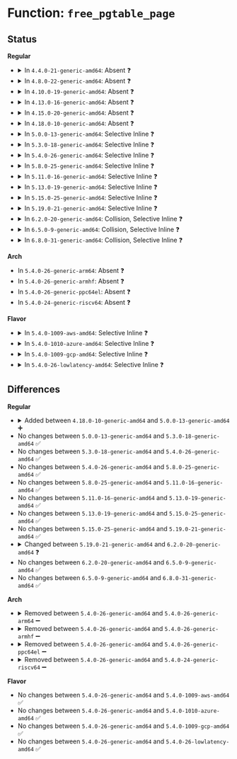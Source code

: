 # Function: <code>free_pgtable_page</code>

## Status
<b>Regular</b>
<ul>
<li>
<details>
<summary>In <code>4.4.0-21-generic-amd64</code>: Absent ❓</summary>

```json
{
  "name": "free_pgtable_page",
  "collision_type": "Unique Static",
  "inline_type": "Full",
  "funcs": [
    {
      "addr": 18446744071584310635,
      "name": "free_pgtable_page",
      "external": false,
      "loc": "drivers/iommu/intel-iommu.c:656",
      "file": "drivers/iommu/intel-iommu.c",
      "inline": "declared, inlined",
      "caller_inline": [
        "drivers/iommu/intel-iommu.c:dma_free_pagelist",
        "drivers/iommu/intel-iommu.c:dma_pte_free_level",
        "drivers/iommu/intel-iommu.c:dma_pte_free_pagetable",
        "drivers/iommu/intel-iommu.c:free_dmar_iommu",
        "drivers/iommu/intel-iommu.c:free_dmar_iommu",
        "drivers/iommu/intel-iommu.c:free_dmar_iommu",
        "drivers/iommu/intel-iommu.c:pfn_to_dma_pte",
        "drivers/iommu/intel-iommu.c:intel_iommu_attach_device"
      ],
      "caller_func": []
    }
  ],
  "symbols": []
}
```
</details>
</li>
<li>
<details>
<summary>In <code>4.8.0-22-generic-amd64</code>: Absent ❓</summary>

```json
{
  "name": "free_pgtable_page",
  "collision_type": "Unique Static",
  "inline_type": "Full",
  "funcs": [
    {
      "addr": 18446744071584673898,
      "name": "free_pgtable_page",
      "external": false,
      "loc": "drivers/iommu/intel-iommu.c:663",
      "file": "drivers/iommu/intel-iommu.c",
      "inline": "declared, inlined",
      "caller_inline": [
        "drivers/iommu/intel-iommu.c:intel_iommu_attach_device",
        "drivers/iommu/intel-iommu.c:free_dmar_iommu",
        "drivers/iommu/intel-iommu.c:free_dmar_iommu",
        "drivers/iommu/intel-iommu.c:free_dmar_iommu",
        "drivers/iommu/intel-iommu.c:dma_free_pagelist",
        "drivers/iommu/intel-iommu.c:dma_pte_free_pagetable",
        "drivers/iommu/intel-iommu.c:dma_pte_free_level",
        "drivers/iommu/intel-iommu.c:pfn_to_dma_pte"
      ],
      "caller_func": []
    }
  ],
  "symbols": []
}
```
</details>
</li>
<li>
<details>
<summary>In <code>4.10.0-19-generic-amd64</code>: Absent ❓</summary>

```json
{
  "name": "free_pgtable_page",
  "collision_type": "Unique Static",
  "inline_type": "Full",
  "funcs": [
    {
      "addr": 18446744071584861066,
      "name": "free_pgtable_page",
      "external": false,
      "loc": "drivers/iommu/intel-iommu.c:664",
      "file": "drivers/iommu/intel-iommu.c",
      "inline": "declared, inlined",
      "caller_inline": [
        "drivers/iommu/intel-iommu.c:intel_iommu_attach_device",
        "drivers/iommu/intel-iommu.c:free_dmar_iommu",
        "drivers/iommu/intel-iommu.c:free_dmar_iommu",
        "drivers/iommu/intel-iommu.c:free_dmar_iommu",
        "drivers/iommu/intel-iommu.c:dma_free_pagelist",
        "drivers/iommu/intel-iommu.c:dma_pte_free_pagetable",
        "drivers/iommu/intel-iommu.c:dma_pte_free_level",
        "drivers/iommu/intel-iommu.c:pfn_to_dma_pte"
      ],
      "caller_func": []
    }
  ],
  "symbols": []
}
```
</details>
</li>
<li>
<details>
<summary>In <code>4.13.0-16-generic-amd64</code>: Absent ❓</summary>

```json
{
  "name": "free_pgtable_page",
  "collision_type": "Unique Static",
  "inline_type": "Full",
  "funcs": [
    {
      "addr": 18446744071584949210,
      "name": "free_pgtable_page",
      "external": false,
      "loc": "drivers/iommu/intel-iommu.c:669",
      "file": "drivers/iommu/intel-iommu.c",
      "inline": "declared, inlined",
      "caller_inline": [
        "drivers/iommu/intel-iommu.c:intel_iommu_attach_device",
        "drivers/iommu/intel-iommu.c:free_dmar_iommu",
        "drivers/iommu/intel-iommu.c:free_dmar_iommu",
        "drivers/iommu/intel-iommu.c:free_dmar_iommu",
        "drivers/iommu/intel-iommu.c:dma_free_pagelist",
        "drivers/iommu/intel-iommu.c:dma_pte_free_pagetable",
        "drivers/iommu/intel-iommu.c:dma_pte_free_level",
        "drivers/iommu/intel-iommu.c:pfn_to_dma_pte"
      ],
      "caller_func": []
    }
  ],
  "symbols": []
}
```
</details>
</li>
<li>
<details>
<summary>In <code>4.15.0-20-generic-amd64</code>: Absent ❓</summary>

```json
{
  "name": "free_pgtable_page",
  "collision_type": "Unique Static",
  "inline_type": "Full",
  "funcs": [
    {
      "addr": 18446744071585370554,
      "name": "free_pgtable_page",
      "external": false,
      "loc": "drivers/iommu/intel-iommu.c:642",
      "file": "drivers/iommu/intel-iommu.c",
      "inline": "declared, inlined",
      "caller_inline": [
        "drivers/iommu/intel-iommu.c:intel_iommu_attach_device",
        "drivers/iommu/intel-iommu.c:free_dmar_iommu",
        "drivers/iommu/intel-iommu.c:free_dmar_iommu",
        "drivers/iommu/intel-iommu.c:free_dmar_iommu",
        "drivers/iommu/intel-iommu.c:dma_free_pagelist",
        "drivers/iommu/intel-iommu.c:dma_pte_free_pagetable",
        "drivers/iommu/intel-iommu.c:dma_pte_free_level",
        "drivers/iommu/intel-iommu.c:pfn_to_dma_pte"
      ],
      "caller_func": []
    }
  ],
  "symbols": []
}
```
</details>
</li>
<li>
<details>
<summary>In <code>4.18.0-10-generic-amd64</code>: Absent ❓</summary>

```json
{
  "name": "free_pgtable_page",
  "collision_type": "Unique Static",
  "inline_type": "Full",
  "funcs": [
    {
      "addr": 18446744071585612832,
      "name": "free_pgtable_page",
      "external": false,
      "loc": "drivers/iommu/intel-iommu.c:644",
      "file": "drivers/iommu/intel-iommu.c",
      "inline": "declared, inlined",
      "caller_inline": [
        "drivers/iommu/intel-iommu.c:intel_iommu_attach_device",
        "drivers/iommu/intel-iommu.c:free_dmar_iommu",
        "drivers/iommu/intel-iommu.c:free_dmar_iommu",
        "drivers/iommu/intel-iommu.c:free_dmar_iommu",
        "drivers/iommu/intel-iommu.c:dma_free_pagelist",
        "drivers/iommu/intel-iommu.c:dma_pte_free_pagetable",
        "drivers/iommu/intel-iommu.c:dma_pte_free_level",
        "drivers/iommu/intel-iommu.c:pfn_to_dma_pte"
      ],
      "caller_func": []
    }
  ],
  "symbols": []
}
```
</details>
</li>
<li>
<details>
<summary>In <code>5.0.0-13-generic-amd64</code>: Selective Inline ❓</summary>

```c
void free_pgtable_page(void * vaddr)
```

```json
{
  "name": "free_pgtable_page",
  "collision_type": "Unique Global",
  "inline_type": "Selective",
  "funcs": [
    {
      "addr": 18446744071585737296,
      "name": "free_pgtable_page",
      "external": true,
      "loc": "drivers/iommu/intel-iommu.c:520",
      "file": "drivers/iommu/intel-iommu.c",
      "inline": "not declared, inlined",
      "caller_inline": [
        "drivers/iommu/intel-iommu.c:intel_iommu_attach_device",
        "drivers/iommu/intel-iommu.c:free_dmar_iommu",
        "drivers/iommu/intel-iommu.c:free_dmar_iommu",
        "drivers/iommu/intel-iommu.c:free_dmar_iommu",
        "drivers/iommu/intel-iommu.c:dma_free_pagelist",
        "drivers/iommu/intel-iommu.c:dma_pte_free_pagetable",
        "drivers/iommu/intel-iommu.c:dma_pte_free_level",
        "drivers/iommu/intel-iommu.c:pfn_to_dma_pte"
      ],
      "caller_func": [
        "drivers/iommu/intel-pasid.c:intel_pasid_free_table",
        "drivers/iommu/intel-pasid.c:intel_pasid_free_table"
      ]
    }
  ],
  "symbols": [
    {
      "addr": 18446744071585730624,
      "name": "free_pgtable_page",
      "section": ".text",
      "bind": "STB_GLOBAL",
      "size": 18
    }
  ]
}
```
</details>
</li>
<li>
<details>
<summary>In <code>5.3.0-18-generic-amd64</code>: Selective Inline ❓</summary>

```c
void free_pgtable_page(void * vaddr)
```

```json
{
  "name": "free_pgtable_page",
  "collision_type": "Unique Global",
  "inline_type": "Selective",
  "funcs": [
    {
      "addr": 18446744071585949813,
      "name": "free_pgtable_page",
      "external": true,
      "loc": "drivers/iommu/intel-iommu.c:514",
      "file": "drivers/iommu/intel-iommu.c",
      "inline": "not declared, inlined",
      "caller_inline": [
        "drivers/iommu/intel-iommu.c:prepare_domain_attach_device",
        "drivers/iommu/intel-iommu.c:free_dmar_iommu",
        "drivers/iommu/intel-iommu.c:free_dmar_iommu",
        "drivers/iommu/intel-iommu.c:free_dmar_iommu",
        "drivers/iommu/intel-iommu.c:dma_free_pagelist",
        "drivers/iommu/intel-iommu.c:dma_pte_free_pagetable",
        "drivers/iommu/intel-iommu.c:dma_pte_free_level",
        "drivers/iommu/intel-iommu.c:pfn_to_dma_pte"
      ],
      "caller_func": [
        "drivers/iommu/intel-pasid.c:intel_pasid_free_table",
        "drivers/iommu/intel-pasid.c:intel_pasid_free_table"
      ]
    }
  ],
  "symbols": [
    {
      "addr": 18446744071585959776,
      "name": "free_pgtable_page",
      "section": ".text",
      "bind": "STB_GLOBAL",
      "size": 18
    }
  ]
}
```
</details>
</li>
<li>
<details>
<summary>In <code>5.4.0-26-generic-amd64</code>: Selective Inline ❓</summary>

```c
void free_pgtable_page(void * vaddr)
```

```json
{
  "name": "free_pgtable_page",
  "collision_type": "Unique Global",
  "inline_type": "Selective",
  "funcs": [
    {
      "addr": 18446744071586093029,
      "name": "free_pgtable_page",
      "external": true,
      "loc": "drivers/iommu/intel-iommu.c:525",
      "file": "drivers/iommu/intel-iommu.c",
      "inline": "not declared, inlined",
      "caller_inline": [
        "drivers/iommu/intel-iommu.c:prepare_domain_attach_device",
        "drivers/iommu/intel-iommu.c:free_dmar_iommu",
        "drivers/iommu/intel-iommu.c:free_dmar_iommu",
        "drivers/iommu/intel-iommu.c:free_dmar_iommu",
        "drivers/iommu/intel-iommu.c:dma_free_pagelist",
        "drivers/iommu/intel-iommu.c:dma_pte_free_pagetable",
        "drivers/iommu/intel-iommu.c:dma_pte_free_level",
        "drivers/iommu/intel-iommu.c:pfn_to_dma_pte"
      ],
      "caller_func": [
        "drivers/iommu/intel-pasid.c:intel_pasid_free_table",
        "drivers/iommu/intel-pasid.c:intel_pasid_free_table"
      ]
    }
  ],
  "symbols": [
    {
      "addr": 18446744071586103072,
      "name": "free_pgtable_page",
      "section": ".text",
      "bind": "STB_GLOBAL",
      "size": 18
    }
  ]
}
```
</details>
</li>
<li>
<details>
<summary>In <code>5.8.0-25-generic-amd64</code>: Selective Inline ❓</summary>

```c
void free_pgtable_page(void * vaddr)
```

```json
{
  "name": "free_pgtable_page",
  "collision_type": "Unique Global",
  "inline_type": "Selective",
  "funcs": [
    {
      "addr": 18446744071586851090,
      "name": "free_pgtable_page",
      "external": true,
      "loc": "drivers/iommu/intel/iommu.c:522",
      "file": "drivers/iommu/intel/iommu.c",
      "inline": "not declared, inlined",
      "caller_inline": [
        "drivers/iommu/intel/iommu.c:intel_iommu_unmap",
        "drivers/iommu/intel/iommu.c:prepare_domain_attach_device",
        "drivers/iommu/intel/iommu.c:intel_iommu_memory_notifier",
        "drivers/iommu/intel/iommu.c:intel_unmap",
        "drivers/iommu/intel/iommu.c:domain_exit",
        "drivers/iommu/intel/iommu.c:iova_entry_free",
        "drivers/iommu/intel/iommu.c:dma_pte_free_pagetable",
        "drivers/iommu/intel/iommu.c:dma_pte_free_level",
        "drivers/iommu/intel/iommu.c:pfn_to_dma_pte",
        "drivers/iommu/intel/iommu.c:free_context_table",
        "drivers/iommu/intel/iommu.c:free_context_table",
        "drivers/iommu/intel/iommu.c:free_context_table"
      ],
      "caller_func": [
        "drivers/iommu/intel/pasid.c:intel_pasid_free_table",
        "drivers/iommu/intel/pasid.c:intel_pasid_free_table"
      ]
    }
  ],
  "symbols": [
    {
      "addr": 18446744071586855936,
      "name": "free_pgtable_page",
      "section": ".text",
      "bind": "STB_GLOBAL",
      "size": 18
    }
  ]
}
```
</details>
</li>
<li>
<details>
<summary>In <code>5.11.0-16-generic-amd64</code>: Selective Inline ❓</summary>

```c
void free_pgtable_page(void * vaddr)
```

```json
{
  "name": "free_pgtable_page",
  "collision_type": "Unique Global",
  "inline_type": "Selective",
  "funcs": [
    {
      "addr": 18446744071586902483,
      "name": "free_pgtable_page",
      "external": true,
      "loc": "drivers/iommu/intel/iommu.c:512",
      "file": "drivers/iommu/intel/iommu.c",
      "inline": "not declared, inlined",
      "caller_inline": [
        "drivers/iommu/intel/iommu.c:intel_iommu_tlb_sync",
        "drivers/iommu/intel/iommu.c:prepare_domain_attach_device",
        "drivers/iommu/intel/iommu.c:intel_iommu_memory_notifier",
        "drivers/iommu/intel/iommu.c:domain_exit",
        "drivers/iommu/intel/iommu.c:dma_pte_free_pagetable",
        "drivers/iommu/intel/iommu.c:dma_pte_free_level",
        "drivers/iommu/intel/iommu.c:pfn_to_dma_pte",
        "drivers/iommu/intel/iommu.c:free_context_table",
        "drivers/iommu/intel/iommu.c:free_context_table",
        "drivers/iommu/intel/iommu.c:free_context_table"
      ],
      "caller_func": [
        "drivers/iommu/intel/pasid.c:intel_pasid_free_table",
        "drivers/iommu/intel/pasid.c:intel_pasid_free_table"
      ]
    }
  ],
  "symbols": [
    {
      "addr": 18446744071586908992,
      "name": "free_pgtable_page",
      "section": ".text",
      "bind": "STB_GLOBAL",
      "size": 18
    }
  ]
}
```
</details>
</li>
<li>
<details>
<summary>In <code>5.13.0-19-generic-amd64</code>: Selective Inline ❓</summary>

```c
void free_pgtable_page(void * vaddr)
```

```json
{
  "name": "free_pgtable_page",
  "collision_type": "Unique Global",
  "inline_type": "Selective",
  "funcs": [
    {
      "addr": 18446744071586782131,
      "name": "free_pgtable_page",
      "external": true,
      "loc": "drivers/iommu/intel/iommu.c:521",
      "file": "drivers/iommu/intel/iommu.c",
      "inline": "not declared, inlined",
      "caller_inline": [
        "drivers/iommu/intel/iommu.c:intel_iommu_tlb_sync",
        "drivers/iommu/intel/iommu.c:prepare_domain_attach_device",
        "drivers/iommu/intel/iommu.c:intel_iommu_memory_notifier",
        "drivers/iommu/intel/iommu.c:switch_to_super_page",
        "drivers/iommu/intel/iommu.c:domain_exit",
        "drivers/iommu/intel/iommu.c:free_dmar_iommu",
        "drivers/iommu/intel/iommu.c:free_dmar_iommu",
        "drivers/iommu/intel/iommu.c:free_dmar_iommu",
        "drivers/iommu/intel/iommu.c:dma_pte_free_level",
        "drivers/iommu/intel/iommu.c:pfn_to_dma_pte"
      ],
      "caller_func": [
        "drivers/iommu/intel/pasid.c:intel_pasid_get_entry",
        "drivers/iommu/intel/pasid.c:intel_pasid_free_table",
        "drivers/iommu/intel/pasid.c:intel_pasid_free_table"
      ]
    }
  ],
  "symbols": [
    {
      "addr": 18446744071586788816,
      "name": "free_pgtable_page",
      "section": ".text",
      "bind": "STB_GLOBAL",
      "size": 18
    }
  ]
}
```
</details>
</li>
<li>
<details>
<summary>In <code>5.15.0-25-generic-amd64</code>: Selective Inline ❓</summary>

```c
void free_pgtable_page(void * vaddr)
```

```json
{
  "name": "free_pgtable_page",
  "collision_type": "Unique Global",
  "inline_type": "Selective",
  "funcs": [
    {
      "addr": 18446744071587337638,
      "name": "free_pgtable_page",
      "external": true,
      "loc": "drivers/iommu/intel/iommu.c:510",
      "file": "drivers/iommu/intel/iommu.c",
      "inline": "not declared, inlined",
      "caller_inline": [
        "drivers/iommu/intel/iommu.c:intel_iommu_tlb_sync",
        "drivers/iommu/intel/iommu.c:prepare_domain_attach_device",
        "drivers/iommu/intel/iommu.c:intel_iommu_memory_notifier",
        "drivers/iommu/intel/iommu.c:switch_to_super_page",
        "drivers/iommu/intel/iommu.c:domain_exit",
        "drivers/iommu/intel/iommu.c:free_dmar_iommu",
        "drivers/iommu/intel/iommu.c:free_dmar_iommu",
        "drivers/iommu/intel/iommu.c:free_dmar_iommu",
        "drivers/iommu/intel/iommu.c:dma_pte_free_level",
        "drivers/iommu/intel/iommu.c:pfn_to_dma_pte"
      ],
      "caller_func": [
        "drivers/iommu/intel/pasid.c:intel_pasid_get_entry",
        "drivers/iommu/intel/pasid.c:intel_pasid_free_table",
        "drivers/iommu/intel/pasid.c:intel_pasid_free_table"
      ]
    }
  ],
  "symbols": [
    {
      "addr": 18446744071587345392,
      "name": "free_pgtable_page",
      "section": ".text",
      "bind": "STB_GLOBAL",
      "size": 18
    }
  ]
}
```
</details>
</li>
<li>
<details>
<summary>In <code>5.19.0-21-generic-amd64</code>: Selective Inline ❓</summary>

```c
void free_pgtable_page(void * vaddr)
```

```json
{
  "name": "free_pgtable_page",
  "collision_type": "Unique Global",
  "inline_type": "Selective",
  "funcs": [
    {
      "addr": 18446744071588665595,
      "name": "free_pgtable_page",
      "external": true,
      "loc": "drivers/iommu/intel/iommu.c:410",
      "file": "drivers/iommu/intel/iommu.c",
      "inline": "not declared, inlined",
      "caller_inline": [
        "drivers/iommu/intel/iommu.c:intel_iommu_attach_device",
        "drivers/iommu/intel/iommu.c:switch_to_super_page",
        "drivers/iommu/intel/iommu.c:free_dmar_iommu",
        "drivers/iommu/intel/iommu.c:free_dmar_iommu",
        "drivers/iommu/intel/iommu.c:free_dmar_iommu",
        "drivers/iommu/intel/iommu.c:dma_pte_free_level",
        "drivers/iommu/intel/iommu.c:pfn_to_dma_pte"
      ],
      "caller_func": [
        "drivers/iommu/intel/pasid.c:intel_pasid_free_table",
        "drivers/iommu/intel/pasid.c:intel_pasid_free_table"
      ]
    }
  ],
  "symbols": [
    {
      "addr": 18446744071588659552,
      "name": "free_pgtable_page",
      "section": ".text",
      "bind": "STB_GLOBAL",
      "size": 26
    }
  ]
}
```
</details>
</li>
<li>
<details>
<summary>In <code>6.2.0-20-generic-amd64</code>: Collision, Selective Inline ❓</summary>

```c
void free_pgtable_page(u64 * pt)
```

```json
{
  "name": "free_pgtable_page",
  "collision_type": "Static-Global Collision",
  "inline_type": "Selective",
  "funcs": [
    {
      "addr": 18446744071590097323,
      "name": "free_pgtable_page",
      "external": false,
      "loc": "drivers/iommu/amd/io_pgtable_v2.c:108",
      "file": "drivers/iommu/amd/io_pgtable_v2.c",
      "inline": "declared, inlined",
      "caller_inline": [
        "drivers/iommu/amd/io_pgtable_v2.c:v2_alloc_pgtable",
        "drivers/iommu/amd/io_pgtable_v2.c:v2_alloc_pte",
        "drivers/iommu/amd/io_pgtable_v2.c:v2_alloc_pte",
        "drivers/iommu/amd/io_pgtable_v2.c:free_pgtable",
        "drivers/iommu/amd/io_pgtable_v2.c:free_pgtable"
      ],
      "caller_func": []
    },
    {
      "addr": 18446744071590138560,
      "name": "free_pgtable_page",
      "external": true,
      "loc": "drivers/iommu/intel/iommu.c:385",
      "file": "drivers/iommu/intel/iommu.c",
      "inline": "not declared, inlined",
      "caller_inline": [
        "drivers/iommu/intel/iommu.c:intel_iommu_attach_device",
        "drivers/iommu/intel/iommu.c:switch_to_super_page",
        "drivers/iommu/intel/iommu.c:free_dmar_iommu",
        "drivers/iommu/intel/iommu.c:free_dmar_iommu",
        "drivers/iommu/intel/iommu.c:free_dmar_iommu",
        "drivers/iommu/intel/iommu.c:dma_pte_free_level",
        "drivers/iommu/intel/iommu.c:pfn_to_dma_pte"
      ],
      "caller_func": [
        "drivers/iommu/intel/pasid.c:intel_pasid_free_table",
        "drivers/iommu/intel/pasid.c:intel_pasid_free_table"
      ]
    }
  ],
  "symbols": [
    {
      "addr": 18446744071590132800,
      "name": "free_pgtable_page",
      "section": ".text",
      "bind": "STB_GLOBAL",
      "size": 26
    }
  ]
}
```
</details>
</li>
<li>
<details>
<summary>In <code>6.5.0-9-generic-amd64</code>: Collision, Selective Inline ❓</summary>

```c
void free_pgtable_page(u64 * pt)
```

```json
{
  "name": "free_pgtable_page",
  "collision_type": "Static-Global Collision",
  "inline_type": "Selective",
  "funcs": [
    {
      "addr": 18446744071590411205,
      "name": "free_pgtable_page",
      "external": false,
      "loc": "drivers/iommu/amd/io_pgtable_v2.c:102",
      "file": "drivers/iommu/amd/io_pgtable_v2.c",
      "inline": "declared, inlined",
      "caller_inline": [
        "drivers/iommu/amd/io_pgtable_v2.c:v2_alloc_pgtable",
        "drivers/iommu/amd/io_pgtable_v2.c:v2_alloc_pte",
        "drivers/iommu/amd/io_pgtable_v2.c:v2_alloc_pte",
        "drivers/iommu/amd/io_pgtable_v2.c:free_pgtable",
        "drivers/iommu/amd/io_pgtable_v2.c:free_pgtable"
      ],
      "caller_func": []
    },
    {
      "addr": 18446744071590452528,
      "name": "free_pgtable_page",
      "external": true,
      "loc": "drivers/iommu/intel/iommu.c:385",
      "file": "drivers/iommu/intel/iommu.c",
      "inline": "not declared, inlined",
      "caller_inline": [
        "drivers/iommu/intel/iommu.c:intel_iommu_attach_device",
        "drivers/iommu/intel/iommu.c:switch_to_super_page",
        "drivers/iommu/intel/iommu.c:dma_pte_free_level",
        "drivers/iommu/intel/iommu.c:pfn_to_dma_pte"
      ],
      "caller_func": [
        "drivers/iommu/intel/pasid.c:intel_pasid_free_table",
        "drivers/iommu/intel/pasid.c:intel_pasid_free_table"
      ]
    }
  ],
  "symbols": [
    {
      "addr": 18446744071590446640,
      "name": "free_pgtable_page",
      "section": ".text",
      "bind": "STB_GLOBAL",
      "size": 26
    }
  ]
}
```
</details>
</li>
<li>
<details>
<summary>In <code>6.8.0-31-generic-amd64</code>: Collision, Selective Inline ❓</summary>

```c
void free_pgtable_page(u64 * pt)
```

```json
{
  "name": "free_pgtable_page",
  "collision_type": "Static-Global Collision",
  "inline_type": "Selective",
  "funcs": [
    {
      "addr": 18446744071590755317,
      "name": "free_pgtable_page",
      "external": false,
      "loc": "drivers/iommu/amd/io_pgtable_v2.c:102",
      "file": "drivers/iommu/amd/io_pgtable_v2.c",
      "inline": "declared, inlined",
      "caller_inline": [
        "drivers/iommu/amd/io_pgtable_v2.c:v2_alloc_pgtable",
        "drivers/iommu/amd/io_pgtable_v2.c:v2_alloc_pte",
        "drivers/iommu/amd/io_pgtable_v2.c:v2_alloc_pte",
        "drivers/iommu/amd/io_pgtable_v2.c:free_pgtable",
        "drivers/iommu/amd/io_pgtable_v2.c:free_pgtable"
      ],
      "caller_func": []
    },
    {
      "addr": 18446744071590802863,
      "name": "free_pgtable_page",
      "external": true,
      "loc": "drivers/iommu/intel/iommu.c:248",
      "file": "drivers/iommu/intel/iommu.c",
      "inline": "not declared, inlined",
      "caller_inline": [
        "drivers/iommu/intel/iommu.c:prepare_domain_attach_device",
        "drivers/iommu/intel/iommu.c:switch_to_super_page",
        "drivers/iommu/intel/iommu.c:dma_pte_free_level",
        "drivers/iommu/intel/iommu.c:pfn_to_dma_pte"
      ],
      "caller_func": [
        "drivers/iommu/intel/pasid.c:intel_pasid_free_table",
        "drivers/iommu/intel/pasid.c:intel_pasid_free_table"
      ]
    }
  ],
  "symbols": [
    {
      "addr": 18446744071590793424,
      "name": "free_pgtable_page",
      "section": ".text",
      "bind": "STB_GLOBAL",
      "size": 26
    }
  ]
}
```
</details>
</li>
</ul>
<b>Arch</b>
<ul>
<li>
In <code>5.4.0-26-generic-arm64</code>: Absent ❓
</li>
<li>
In <code>5.4.0-26-generic-armhf</code>: Absent ❓
</li>
<li>
In <code>5.4.0-26-generic-ppc64el</code>: Absent ❓
</li>
<li>
In <code>5.4.0-24-generic-riscv64</code>: Absent ❓
</li>
</ul>
<b>Flavor</b>
<ul>
<li>
<details>
<summary>In <code>5.4.0-1009-aws-amd64</code>: Selective Inline ❓</summary>

```c
void free_pgtable_page(void * vaddr)
```

```json
{
  "name": "free_pgtable_page",
  "collision_type": "Unique Global",
  "inline_type": "Selective",
  "funcs": [
    {
      "addr": 18446744071585854149,
      "name": "free_pgtable_page",
      "external": true,
      "loc": "drivers/iommu/intel-iommu.c:525",
      "file": "drivers/iommu/intel-iommu.c",
      "inline": "not declared, inlined",
      "caller_inline": [
        "drivers/iommu/intel-iommu.c:prepare_domain_attach_device",
        "drivers/iommu/intel-iommu.c:free_dmar_iommu",
        "drivers/iommu/intel-iommu.c:free_dmar_iommu",
        "drivers/iommu/intel-iommu.c:free_dmar_iommu",
        "drivers/iommu/intel-iommu.c:dma_free_pagelist",
        "drivers/iommu/intel-iommu.c:dma_pte_free_pagetable",
        "drivers/iommu/intel-iommu.c:dma_pte_free_level",
        "drivers/iommu/intel-iommu.c:pfn_to_dma_pte"
      ],
      "caller_func": [
        "drivers/iommu/intel-pasid.c:intel_pasid_free_table",
        "drivers/iommu/intel-pasid.c:intel_pasid_free_table"
      ]
    }
  ],
  "symbols": [
    {
      "addr": 18446744071585863760,
      "name": "free_pgtable_page",
      "section": ".text",
      "bind": "STB_GLOBAL",
      "size": 18
    }
  ]
}
```
</details>
</li>
<li>
<details>
<summary>In <code>5.4.0-1010-azure-amd64</code>: Selective Inline ❓</summary>

```c
void free_pgtable_page(void * vaddr)
```

```json
{
  "name": "free_pgtable_page",
  "collision_type": "Unique Global",
  "inline_type": "Selective",
  "funcs": [
    {
      "addr": 18446744071585713173,
      "name": "free_pgtable_page",
      "external": true,
      "loc": "drivers/iommu/intel-iommu.c:525",
      "file": "drivers/iommu/intel-iommu.c",
      "inline": "not declared, inlined",
      "caller_inline": [
        "drivers/iommu/intel-iommu.c:prepare_domain_attach_device",
        "drivers/iommu/intel-iommu.c:free_dmar_iommu",
        "drivers/iommu/intel-iommu.c:free_dmar_iommu",
        "drivers/iommu/intel-iommu.c:free_dmar_iommu",
        "drivers/iommu/intel-iommu.c:dma_free_pagelist",
        "drivers/iommu/intel-iommu.c:dma_pte_free_pagetable",
        "drivers/iommu/intel-iommu.c:dma_pte_free_level",
        "drivers/iommu/intel-iommu.c:pfn_to_dma_pte"
      ],
      "caller_func": [
        "drivers/iommu/intel-pasid.c:intel_pasid_free_table",
        "drivers/iommu/intel-pasid.c:intel_pasid_free_table"
      ]
    }
  ],
  "symbols": [
    {
      "addr": 18446744071585723216,
      "name": "free_pgtable_page",
      "section": ".text",
      "bind": "STB_GLOBAL",
      "size": 18
    }
  ]
}
```
</details>
</li>
<li>
<details>
<summary>In <code>5.4.0-1009-gcp-amd64</code>: Selective Inline ❓</summary>

```c
void free_pgtable_page(void * vaddr)
```

```json
{
  "name": "free_pgtable_page",
  "collision_type": "Unique Global",
  "inline_type": "Selective",
  "funcs": [
    {
      "addr": 18446744071586043045,
      "name": "free_pgtable_page",
      "external": true,
      "loc": "drivers/iommu/intel-iommu.c:525",
      "file": "drivers/iommu/intel-iommu.c",
      "inline": "not declared, inlined",
      "caller_inline": [
        "drivers/iommu/intel-iommu.c:prepare_domain_attach_device",
        "drivers/iommu/intel-iommu.c:free_dmar_iommu",
        "drivers/iommu/intel-iommu.c:free_dmar_iommu",
        "drivers/iommu/intel-iommu.c:free_dmar_iommu",
        "drivers/iommu/intel-iommu.c:dma_free_pagelist",
        "drivers/iommu/intel-iommu.c:dma_pte_free_pagetable",
        "drivers/iommu/intel-iommu.c:dma_pte_free_level",
        "drivers/iommu/intel-iommu.c:pfn_to_dma_pte"
      ],
      "caller_func": [
        "drivers/iommu/intel-pasid.c:intel_pasid_free_table",
        "drivers/iommu/intel-pasid.c:intel_pasid_free_table"
      ]
    }
  ],
  "symbols": [
    {
      "addr": 18446744071586053088,
      "name": "free_pgtable_page",
      "section": ".text",
      "bind": "STB_GLOBAL",
      "size": 18
    }
  ]
}
```
</details>
</li>
<li>
<details>
<summary>In <code>5.4.0-26-lowlatency-amd64</code>: Selective Inline ❓</summary>

```c
void free_pgtable_page(void * vaddr)
```

```json
{
  "name": "free_pgtable_page",
  "collision_type": "Unique Global",
  "inline_type": "Selective",
  "funcs": [
    {
      "addr": 18446744071586150821,
      "name": "free_pgtable_page",
      "external": true,
      "loc": "drivers/iommu/intel-iommu.c:525",
      "file": "drivers/iommu/intel-iommu.c",
      "inline": "not declared, inlined",
      "caller_inline": [
        "drivers/iommu/intel-iommu.c:prepare_domain_attach_device",
        "drivers/iommu/intel-iommu.c:free_dmar_iommu",
        "drivers/iommu/intel-iommu.c:free_dmar_iommu",
        "drivers/iommu/intel-iommu.c:free_dmar_iommu",
        "drivers/iommu/intel-iommu.c:dma_free_pagelist",
        "drivers/iommu/intel-iommu.c:dma_pte_free_pagetable",
        "drivers/iommu/intel-iommu.c:dma_pte_free_level",
        "drivers/iommu/intel-iommu.c:pfn_to_dma_pte"
      ],
      "caller_func": [
        "drivers/iommu/intel-pasid.c:intel_pasid_free_table",
        "drivers/iommu/intel-pasid.c:intel_pasid_free_table"
      ]
    }
  ],
  "symbols": [
    {
      "addr": 18446744071586161136,
      "name": "free_pgtable_page",
      "section": ".text",
      "bind": "STB_GLOBAL",
      "size": 18
    }
  ]
}
```
</details>
</li>
</ul>

## Differences
<b>Regular</b>
<ul>
<li>
<details>
<summary>Added between <code>4.18.0-10-generic-amd64</code> and <code>5.0.0-13-generic-amd64</code> ➕</summary>

```c
void free_pgtable_page(void * vaddr)
```
</details>
</li>
<li>
No changes between <code>5.0.0-13-generic-amd64</code> and <code>5.3.0-18-generic-amd64</code> ✅
</li>
<li>
No changes between <code>5.3.0-18-generic-amd64</code> and <code>5.4.0-26-generic-amd64</code> ✅
</li>
<li>
No changes between <code>5.4.0-26-generic-amd64</code> and <code>5.8.0-25-generic-amd64</code> ✅
</li>
<li>
No changes between <code>5.8.0-25-generic-amd64</code> and <code>5.11.0-16-generic-amd64</code> ✅
</li>
<li>
No changes between <code>5.11.0-16-generic-amd64</code> and <code>5.13.0-19-generic-amd64</code> ✅
</li>
<li>
No changes between <code>5.13.0-19-generic-amd64</code> and <code>5.15.0-25-generic-amd64</code> ✅
</li>
<li>
No changes between <code>5.15.0-25-generic-amd64</code> and <code>5.19.0-21-generic-amd64</code> ✅
</li>
<li>
<details>
<summary>Changed between <code>5.19.0-21-generic-amd64</code> and <code>6.2.0-20-generic-amd64</code> ❓</summary>
<ul>
<li>
<b>Param added. </b>
<code>u64 * pt</code>
</li>
<li>
<b>Param removed. </b>
<code>void * vaddr</code>
</li>
</ul>
</details>
</li>
<li>
No changes between <code>6.2.0-20-generic-amd64</code> and <code>6.5.0-9-generic-amd64</code> ✅
</li>
<li>
No changes between <code>6.5.0-9-generic-amd64</code> and <code>6.8.0-31-generic-amd64</code> ✅
</li>
</ul>
<b>Arch</b>
<ul>
<li>
<details>
<summary>Removed between <code>5.4.0-26-generic-amd64</code> and <code>5.4.0-26-generic-arm64</code> ➖</summary>

```c
void free_pgtable_page(void * vaddr)
```
</details>
</li>
<li>
<details>
<summary>Removed between <code>5.4.0-26-generic-amd64</code> and <code>5.4.0-26-generic-armhf</code> ➖</summary>

```c
void free_pgtable_page(void * vaddr)
```
</details>
</li>
<li>
<details>
<summary>Removed between <code>5.4.0-26-generic-amd64</code> and <code>5.4.0-26-generic-ppc64el</code> ➖</summary>

```c
void free_pgtable_page(void * vaddr)
```
</details>
</li>
<li>
<details>
<summary>Removed between <code>5.4.0-26-generic-amd64</code> and <code>5.4.0-24-generic-riscv64</code> ➖</summary>

```c
void free_pgtable_page(void * vaddr)
```
</details>
</li>
</ul>
<b>Flavor</b>
<ul>
<li>
No changes between <code>5.4.0-26-generic-amd64</code> and <code>5.4.0-1009-aws-amd64</code> ✅
</li>
<li>
No changes between <code>5.4.0-26-generic-amd64</code> and <code>5.4.0-1010-azure-amd64</code> ✅
</li>
<li>
No changes between <code>5.4.0-26-generic-amd64</code> and <code>5.4.0-1009-gcp-amd64</code> ✅
</li>
<li>
No changes between <code>5.4.0-26-generic-amd64</code> and <code>5.4.0-26-lowlatency-amd64</code> ✅
</li>
</ul>
